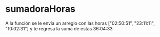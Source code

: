 # sumadoraHoras

A la función se le envía un arreglo con las horas ["02:50:51", "23:11:11", "10:02:31"] y te regresa la suma de estas 36:04:33
